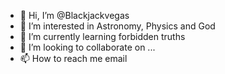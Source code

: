 - 👋 Hi, I’m @Blackjackvegas
- 👀 I’m interested in Astronomy, Physics and God
- 🌱 I’m currently learning forbidden truths
- 💞️ I’m looking to collaborate on ...
- 📫 How to reach me email


<!---
Blackjackvegas/Blackjackvegas is a ✨ special ✨ repository because its `README.md` (this file) appears on your GitHub profile.
You can click the Preview link to take a look at your changes.
--->
